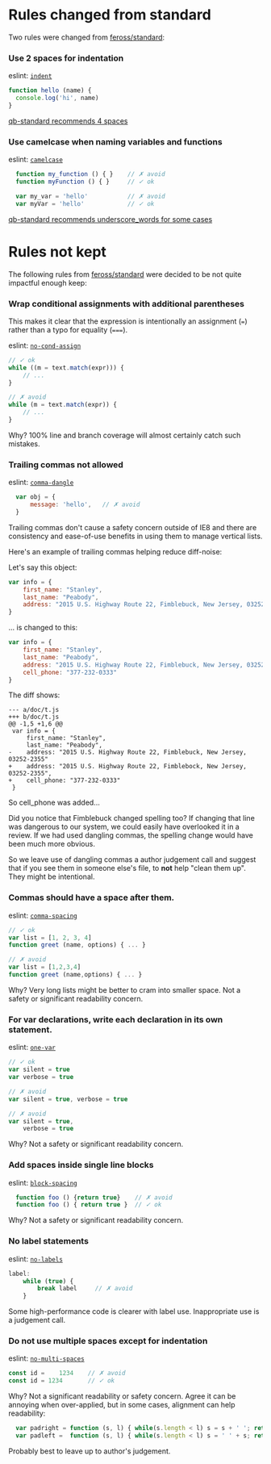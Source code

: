 # Rules changed from standard

Two rules were changed from [feross/standard](https://github.com/feross/standard): 


### Use 2 spaces for indentation

  eslint: [`indent`](http://eslint.org/docs/rules/indent)

  ```js
  function hello (name) {
    console.log('hi', name)
  }
  ```

  [qb-standard recommends 4 spaces](recommended-style.md)
  
### Use camelcase when naming variables and functions

  eslint: [`camelcase`](http://eslint.org/docs/rules/camelcase)

  ```js
    function my_function () { }    // ✗ avoid
    function myFunction () { }     // ✓ ok

    var my_var = 'hello'           // ✗ avoid
    var myVar = 'hello'            // ✓ ok
  ```

  [qb-standard recommends underscore_words for some cases](recommended-style.md)


# Rules not kept

The following rules from [feross/standard](https://github.com/feross/standard) 
were decided to be not quite impactful enough keep:

### Wrap conditional assignments with additional parentheses

  This makes it clear that the expression is intentionally an assignment (`=`) rather than a typo for equality (`===`).

  eslint: [`no-cond-assign`](http://eslint.org/docs/rules/no-cond-assign)

  ```js
  // ✓ ok
  while ((m = text.match(expr))) {
      // ...
  }

  // ✗ avoid
  while (m = text.match(expr)) {
      // ...
  }
  ```

Why?  100% line and branch coverage will almost certainly catch such mistakes. 

### Trailing commas not allowed

  eslint: [`comma-dangle`](http://eslint.org/docs/rules/comma-dangle)

  ```js
    var obj = {
        message: 'hello',   // ✗ avoid
    }
  ```

Trailing commas don't cause a safety concern outside of IE8 and there are 
consistency and ease-of-use benefits in using them to manage vertical lists.

Here's an example of trailing commas helping reduce diff-noise:

Let's say this object:

```js
var info = {
    first_name: "Stanley",
    last_name: "Peabody",
    address: "2015 U.S. Highway Route 22, Fimblebuck, New Jersey, 03252-2355"
}
```

... is changed to this:

```js
var info = {
    first_name: "Stanley",
    last_name: "Peabody",
    address: "2015 U.S. Highway Route 22, Fimblebuck, New Jersey, 03252-2355",
    cell_phone: "377-232-0333"
}
```

The diff shows:

```
--- a/doc/t.js
+++ b/doc/t.js
@@ -1,5 +1,6 @@
 var info = {
     first_name: "Stanley",
     last_name: "Peabody",
-    address: "2015 U.S. Highway Route 22, Fimblebuck, New Jersey, 03252-2355"
+    address: "2015 U.S. Highway Route 22, Fimblebock, New Jersey, 03252-2355",
+    cell_phone: "377-232-0333"
 }
```

So cell_phone was added...

Did you notice that Fimblebuck changed spelling too?  If changing
that line was dangerous to our system, we could easily have overlooked it in 
a review.  If we had used dangling commas, the spelling change
would have been much more obvious.

So we leave use of dangling commas a author judgement call and suggest that if you
see them in someone else's file, to **not** help "clean them up".  They might be intentional.

### Commas should have a space after them.

  eslint: [`comma-spacing`](http://eslint.org/docs/rules/comma-spacing)

  ```js
  // ✓ ok
  var list = [1, 2, 3, 4]
  function greet (name, options) { ... }
  ```

  ```js
  // ✗ avoid
  var list = [1,2,3,4]
  function greet (name,options) { ... }
  ```
  
  Why?  Very long lists might be better to cram into smaller space.
  Not a safety or significant readability concern.

### For var declarations, write each declaration in its own statement.

  eslint: [`one-var`](http://eslint.org/docs/rules/one-var)

  ```js
  // ✓ ok
  var silent = true
  var verbose = true

  // ✗ avoid
  var silent = true, verbose = true

  // ✗ avoid
  var silent = true,
      verbose = true
  ```
  Why?   Not a safety or significant readability concern.

### Add spaces inside single line blocks

  eslint: [`block-spacing`](http://eslint.org/docs/rules/block-spacing)

  ```js
    function foo () {return true}    // ✗ avoid
    function foo () { return true }  // ✓ ok
  ```

  Why?   Not a safety or significant readability concern.

### No label statements

  eslint: [`no-labels`](http://eslint.org/docs/rules/no-labels)

  ```js
  label:
      while (true) {
          break label     // ✗ avoid
      }
  ```

  Some high-performance code is clearer with label use.  Inappropriate
  use is a judgement call.
  
### Do not use multiple spaces except for indentation

  eslint: [`no-multi-spaces`](http://eslint.org/docs/rules/no-multi-spaces)

  ```js
  const id =    1234    // ✗ avoid
  const id = 1234       // ✓ ok
  ```
   Why?   Not a significant readability or safety concern.  Agree it can
   be annoying when over-applied, but in some cases, alignment can help readability:
   
```js
  var padright = function (s, l) { while(s.length < l) s = s + ' '; return s }
  var padleft =  function (s, l) { while(s.length < l) s = ' ' + s; return s }
```

   Probably best to leave up to author's judgement.